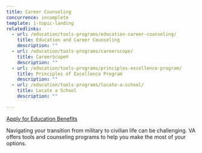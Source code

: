 ```yaml
---
title: Career Counseling
concurrence: incomplete
template: 1-topic-landing
relatedlinks:
  - url: /education/tools-programs/education-career-counseling/
    title: Education and Career Counseling
    description: ""
  - url: /education/tools-programs/careerscope/
    title: CareerScope®
    description: ""
  - url: /education/tools-programs/principles-excellence-program/
    title: Principles of Excellence Program
    description: ""
  - url: /education/tools-programs/locate-a-school/
    title: Locate a School
    description: ""

---
```


<div class="main" role="main" markdown="0">

<div class="va-action-bar--header">
  <div class="row">
    <div class="small-12 columns">
      <a class="usa-button-primary va-button-primary" href="/education/apply-for-education-benefits/">Apply for Education Benefits</a>
    </div>
  </div>
</div>

<div class="section one" markdown="0">
<div class="primary" markdown="0">
<div class="row" markdown="0">
<div class="small-12 columns usa-content" markdown="1">

Navigating your transition from military to civilian life can be challenging. VA offers tools and counseling programs to help you make the most of your options.

</div>
</div>
</div>

</div>